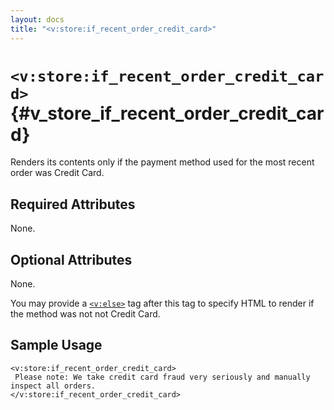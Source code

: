 ```yaml
---
layout: docs
title: "<v:store:if_recent_order_credit_card>"
---
```


# `<v:store:if_recent_order_credit_card>`{#v_store_if_recent_order_credit_card}

Renders its contents only if the payment method used for the most recent
order was Credit Card.

## Required Attributes

None.

## Optional Attributes

None.

You may provide a [`<v:else>`](#v_else) tag after this tag to specify
HTML to render if the method was not not Credit Card.

## Sample Usage

    <v:store:if_recent_order_credit_card>
     Please note: We take credit card fraud very seriously and manually inspect all orders.
    </v:store:if_recent_order_credit_card>

